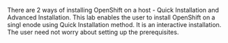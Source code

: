 There are 2 ways of installing OpenShift on a host - Quick Installation and Advanced Installation. This lab enables the user to install OpenShift on a singl enode using Quick Installation method. It is an interactive installation. The user need not worry about setting up the prerequisites.
